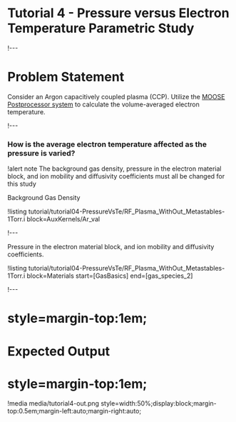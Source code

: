# Tutorial 4 - Pressure versus Electron Temperature Parametric Study

!---

# Problem Statement

Consider an Argon capacitively coupled plasma (CCP). Utilize the [MOOSE Postprocessor system](syntax/Postprocessors/index.md) to calculate the volume-averaged electron temperature.

!---

### How is the average electron temperature affected as the pressure is varied?

!alert note
The background gas density, pressure in the electron material block, and ion mobility and diffusivity coefficients must all be changed for this study

Background Gas Density

!listing tutorial/tutorial04-PressureVsTe/RF_Plasma_WithOut_Metastables-1Torr.i block=AuxKernels/Ar_val

!---

Pressure in the electron material block, and ion mobility and diffusivity coefficients.

!listing tutorial/tutorial04-PressureVsTe/RF_Plasma_WithOut_Metastables-1Torr.i block=Materials start=[GasBasics] end=[gas_species_2]

!---

# style=margin-top:1em;

# Expected Output

# style=margin-top:1em;

!media media/tutorial4-out.png
       style=width:50%;display:block;margin-top:0.5em;margin-left:auto;margin-right:auto;
